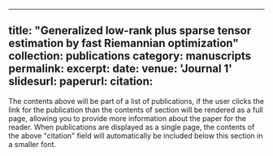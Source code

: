 
---
title: "Generalized low-rank plus sparse tensor estimation by fast Riemannian optimization"
collection: publications
category: manuscripts
permalink: 
excerpt: 
date: 
venue: 'Journal 1'
slidesurl: 
paperurl: 
citation: 
---

The contents above will be part of a list of publications, if the user clicks the link for the publication than the contents of section will be rendered as a full page, allowing you to provide more information about the paper for the reader. When publications are displayed as a single page, the contents of the above "citation" field will automatically be included below this section in a smaller font.
